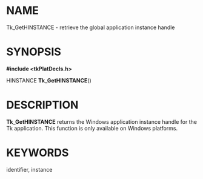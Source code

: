 # NAME

Tk_GetHINSTANCE - retrieve the global application instance handle

# SYNOPSIS

**#include \<tkPlatDecls.h\>**

HINSTANCE **Tk_GetHINSTANCE**()

# DESCRIPTION

**Tk_GetHINSTANCE** returns the Windows application instance handle for
the Tk application. This function is only available on Windows
platforms.

# KEYWORDS

identifier, instance

<!---
Copyright (c) 1998-2000 by Scriptics Corporation
-->


